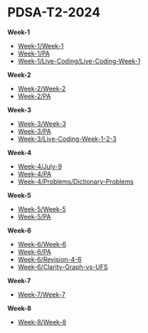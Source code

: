 # PDSA-T2-2024

**Week-1**
- [Week-1/Week-1](./Week-1/Week-1.ipynb)
- [Week-1/PA](./Week-1/PA.ipynb)
- [Week-1/Live-Coding/Live-Coding-Week-1](./Week-1/Live-Coding/Live-Coding-Week-1.ipynb)

**Week-2**
- [Week-2/Week-2](./Week-2/Week-2.ipynb)
- [Week-2/PA](./Week-2/PA.ipynb)

**Week-3**
- [Week-3/Week-3](./Week-3/Week-3.ipynb)
- [Week-3/PA](./Week-3/PA.ipynb)
- [Week-3/Live-Coding-Week-1-2-3](./Week-3/Live-Coding-Week-1-2-3.ipynb)

**Week-4**
- [Week-4/July-9](./Week-4/July-9.ipynb)
- [Week-4/PA](./Week-4/PA.ipynb)
- [Week-4/Problems/Dictionary-Problems](./Week-4/Problems/Dictionary-Problems.ipynb)

**Week-5**
- [Week-5/Week-5](./Week-5/Week-5.ipynb)
- [Week-5/PA](./Week-5/PA.ipynb)

**Week-6**
- [Week-6/Week-6](./Week-6/Week-6.ipynb)
- [Week-6/PA](./Week-6/PA.ipynb)
- [Week-6/Revision-4-6](./Week-6/Revision-4-6.ipynb)
- [Week-6/Clarity-Graph-vs-UFS](./Week-6/Clarity-Graph-vs-UFS.ipynb)

**Week-7**
- [Week-7/Week-7](./Week-7/Week-7.ipynb)

**Week-8**
- [Week-8/Week-8](./Week-8/Week-8.ipynb)
